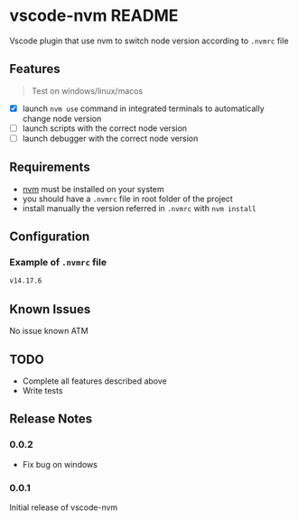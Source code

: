 # vscode-nvm README

Vscode plugin that use nvm to switch node version according to `.nvmrc` file

## Features

> Test on windows/linux/macos

- [x] launch `nvm use` command in integrated terminals to automatically change node version
- [ ] launch scripts with the correct node version
- [ ] launch debugger with the correct node version

## Requirements

- [nvm](https://github.com/creationix/nvm) must be installed on your system
- you should have a `.nvmrc` file in root folder of the project
- install manually the version referred in `.nvmrc` with `nvm install`

## Configuration

### Example of `.nvmrc` file

```bash
v14.17.6
```

## Known Issues

No issue known ATM

## TODO

- Complete all features described above
- Write tests

## Release Notes

### 0.0.2

- Fix bug on windows

### 0.0.1

Initial release of vscode-nvm
